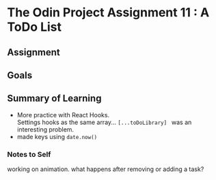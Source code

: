 # The Odin Project Assignment 11 : A ToDo List

## Assignment 


## Goals



## Summary of Learning
* More practice with React Hooks.  
 Settings hooks as the same array... `[...toDoLibrary] ` was an interesting problem.
* made keys using `date.now()`


### Notes to Self

working on animation.  what happens after removing or adding a task?   

